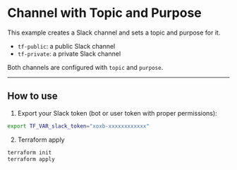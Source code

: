 # Channel with Topic and Purpose

This example creates a Slack channel and sets a topic and purpose for it.

- `tf-public`: a public Slack channel
- `tf-private`: a private Slack channel

Both channels are configured with `topic` and `purpose`.

---

## How to use

1. Export your Slack token (bot or user token with proper permissions):

```bash
export TF_VAR_slack_token="xoxb-xxxxxxxxxxxx"
```
2. Terraform apply

```sh
terraform init
terraform apply
```